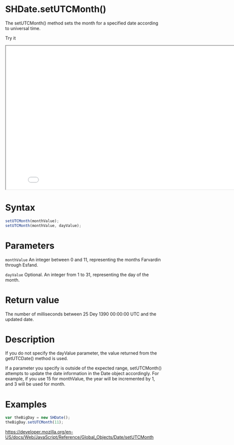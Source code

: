 # SHDate.setUTCMonth()

The setUTCMonth() method sets the month for a specified date according to universal time.

Try it

<iframe style="width: 830px; height: 460px;" src="/SHDateTime-js/examples/live.html?function=getHours" title="MDN Web Docs Interactive Example" loading="lazy"></iframe>
<br/>

# Syntax

```js
setUTCMonth(monthValue);
setUTCMonth(monthValue, dayValue);
```

# Parameters

<code>monthValue</code>
An integer between 0 and 11, representing the months Farvardin through Esfand.

<code>dayValue</code>
Optional. An integer from 1 to 31, representing the day of the month.

# Return value

The number of milliseconds between 25 Dey 1390 00:00:00 UTC and the updated date.

# Description

If you do not specify the dayValue parameter, the value returned from the getUTCDate() method is used.

If a parameter you specify is outside of the expected range, setUTCMonth() attempts to update the date information in the Date object accordingly. For example, if you use 15 for monthValue, the year will be incremented by 1, and 3 will be used for month.

# Examples

```js
var theBigDay = new SHDate();
theBigDay.setUTCMonth(11);
```

https://developer.mozilla.org/en-US/docs/Web/JavaScript/Reference/Global_Objects/Date/setUTCMonth
